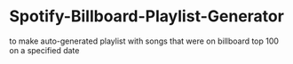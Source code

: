 # Spotify-Billboard-Playlist-Generator
to make auto-generated playlist with songs that were on billboard top 100 on a specified date
